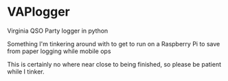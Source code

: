 # VAPlogger
Virginia QSO Party logger in python

Something I'm tinkering around with to get to run on a Raspberry Pi to save from paper logging while mobile ops

This is certainly no where near close to being finished, so please be patient while I tinker.
